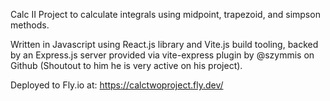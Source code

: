 Calc II Project to calculate integrals using midpoint, trapezoid, and simpson methods.

Written in Javascript using React.js library and Vite.js build tooling, backed by an Express.js server provided via vite-express plugin by @szymmis on Github (Shoutout to him he is very active on his project).

Deployed to Fly.io at: https://calctwoproject.fly.dev/